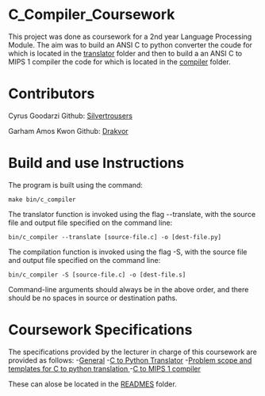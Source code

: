# C_Compiler_Coursework
This project was done as coursework for a 2nd year Language Processing Module. 
The aim was to build an ANSI C to python converter the coude for which is located in the 
[translator](https://github.com/Silvertrousers/C_Compiler_Coursework/tree/master/translator) folder 
and then to build a an ANSI C to MIPS 1 compiler the code for which is located in the 
[compiler](https://github.com/Silvertrousers/C_Compiler_Coursework/tree/master/compiler) folder. 

# Contributors

Cyrus Goodarzi
Github: [Silvertrousers](https://github.com/Silvertrousers)

Garham Amos Kwon
Github: [Drakvor](https://github.com/Drakvor)

# Build and use Instructions

The program is built using the command:
<pre><code>make bin/c_compiler
</code></pre>

The translator function is invoked using the flag --translate, with the source file and output file specified on the command line:

<pre><code>bin/c_compiler --translate [source-file.c] -o [dest-file.py]
</code></pre>

The compilation function is invoked using the flag -S, with the source file and output file specified on the command line:

<pre><code>bin/c_compiler -S [source-file.c] -o [dest-file.s]
</code></pre>
Command-line arguments should always be in the above order, and there should be no spaces in source or destination paths.
# Coursework Specifications
The specifications provided by the lecturer in charge of this coursework are provided as follows:
-[General](https://github.com/Silvertrousers/C_Compiler_Coursework/blob/master/READMES/CW_spec_readme.md)
-[C to Python Translator](https://github.com/Silvertrousers/C_Compiler_Coursework/blob/master/READMES/c_translator.md)
-[Problem scope and templates for C to python translation
](https://github.com/Silvertrousers/C_Compiler_Coursework/blob/master/READMES/c_translator_templates.md)
-[C to MIPS 1 compiler](https://github.com/Silvertrousers/C_Compiler_Coursework/blob/master/READMES/c_compiler.md)

These can alose be located in the [READMES](https://github.com/Silvertrousers/C_Compiler_Coursework/tree/master/READMES) folder.
